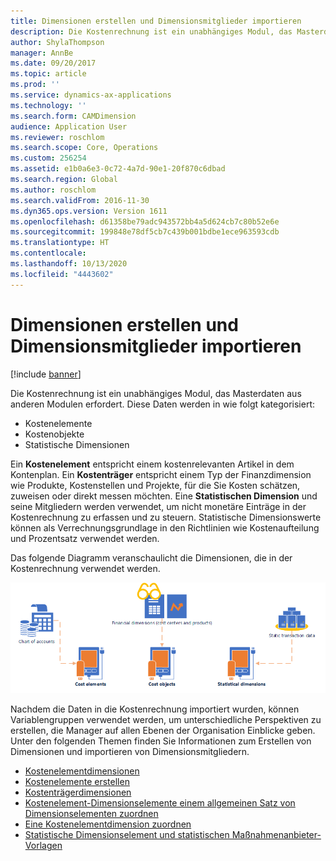 ```yaml
---
title: Dimensionen erstellen und Dimensionsmitglieder importieren
description: Die Kostenrechnung ist ein unabhängiges Modul, das Masterdaten aus anderen Modulen erfordert.
author: ShylaThompson
manager: AnnBe
ms.date: 09/20/2017
ms.topic: article
ms.prod: ''
ms.service: dynamics-ax-applications
ms.technology: ''
ms.search.form: CAMDimension
audience: Application User
ms.reviewer: roschlom
ms.search.scope: Core, Operations
ms.custom: 256254
ms.assetid: e1b0a6e3-0c72-4a7d-90e1-20f870c6dbad
ms.search.region: Global
ms.author: roschlom
ms.search.validFrom: 2016-11-30
ms.dyn365.ops.version: Version 1611
ms.openlocfilehash: d61358be79adc943572bb4a5d624cb7c80b52e6e
ms.sourcegitcommit: 199848e78df5cb7c439b001bdbe1ece963593cdb
ms.translationtype: HT
ms.contentlocale: 
ms.lasthandoff: 10/13/2020
ms.locfileid: "4443602"
---
```

# <a name="create-dimensions-and-import-dimension-members"></a>Dimensionen erstellen und Dimensionsmitglieder importieren

[!include [banner](../includes/banner.md)]

Die Kostenrechnung ist ein unabhängiges Modul, das Masterdaten aus anderen Modulen erfordert. Diese Daten werden in wie folgt kategorisiert:

-  Kostenelemente
-  Kostenobjekte
-  Statistische Dimensionen

Ein **Kostenelement** entspricht einem kostenrelevanten Artikel in dem Kontenplan. Ein **Kostenträger** entspricht einem Typ der Finanzdimension wie Produkte, Kostenstellen und Projekte, für die Sie Kosten schätzen, zuweisen oder direkt messen möchten. Eine **Statistischen Dimension** und seine Mitgliedern werden verwendet, um nicht monetäre Einträge in der Kostenrechnung zu erfassen und zu steuern. Statistische Dimensionswerte können als Verrechnungsgrundlage in den Richtlinien wie Kostenaufteilung und Prozentsatz verwendet werden. 

Das folgende Diagramm veranschaulicht die Dimensionen, die in der Kostenrechnung verwendet werden.

[![Kostenrechnungsdimensionen](./media/cost-eos-dimensions.png)](./media/cost-eos-dimensions.png)

Nachdem die Daten in die Kostenrechnung importiert wurden, können Variablengruppen verwendet werden, um unterschiedliche Perspektiven zu erstellen, die Manager auf allen Ebenen der Organisation Einblicke geben. Unter den folgenden Themen finden Sie Informationen zum Erstellen von Dimensionen und importieren von Dimensionsmitgliedern. 

-  [Kostenelementdimensionen](cost-elements.md)
-  [Kostenelemente erstellen](./tasks/create-cost-elements.md)
-  [Kostenträgerdimensionen](cost-objects.md)
-  [Kostenelement-Dimensionselemente einem allgemeinen Satz von Dimensionselementen zuordnen](map-cost-elements-dimension-members.md)
-  [Eine Kostenelementdimension zuordnen](./tasks/map-cost-element-dimension.md)
-  [Statistische Dimensionselement und statistischen Maßnahmenanbieter-Vorlagen](statistical-measure-provider-template.md)






